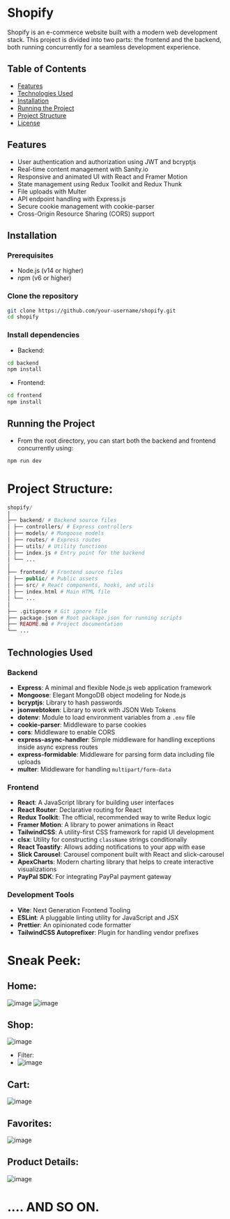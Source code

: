 # Shopify

Shopify is an e-commerce website built with a modern web development stack. This project is divided into two parts: the frontend and the backend, both running concurrently for a seamless development experience.

## Table of Contents

- [Features](#features)
- [Technologies Used](#technologies-used)
- [Installation](#installation)
- [Running the Project](#running-the-project)
- [Project Structure](#project-structure)
- [License](#license)

## Features

- User authentication and authorization using JWT and bcryptjs
- Real-time content management with Sanity.io
- Responsive and animated UI with React and Framer Motion
- State management using Redux Toolkit and Redux Thunk
- File uploads with Multer
- API endpoint handling with Express.js
- Secure cookie management with cookie-parser
- Cross-Origin Resource Sharing (CORS) support

## Installation

### Prerequisites

- Node.js (v14 or higher)
- npm (v6 or higher)

### Clone the repository

```sh
git clone https://github.com/your-username/shopify.git
cd shopify
```

### Install dependencies

- Backend:

```sh
cd backend
npm install
```

- Frontend:

```sh
cd frontend
npm install
```

## Running the Project

- From the root directory, you can start both the backend and frontend concurrently using:

```sh
npm run dev
```

# Project Structure:

```php
shopify/
│
├── backend/ # Backend source files
│ ├── controllers/ # Express controllers
│ ├── models/ # Mongoose models
│ ├── routes/ # Express routes
│ ├── utils/ # Utility functions
│ ├── index.js # Entry point for the backend
│ └── ...
│
├── frontend/ # Frontend source files
│ ├── public/ # Public assets
│ ├── src/ # React components, hooks, and utils
│ ├── index.html # Main HTML file
│ └── ...
│
├── .gitignore # Git ignore file
├── package.json # Root package.json for running scripts
├── README.md # Project documentation
└── ...
```

## Technologies Used

### Backend

- **Express**: A minimal and flexible Node.js web application framework
- **Mongoose**: Elegant MongoDB object modeling for Node.js
- **bcryptjs**: Library to hash passwords
- **jsonwebtoken**: Library to work with JSON Web Tokens
- **dotenv**: Module to load environment variables from a `.env` file
- **cookie-parser**: Middleware to parse cookies
- **cors**: Middleware to enable CORS
- **express-async-handler**: Simple middleware for handling exceptions inside async express routes
- **express-formidable**: Middleware for parsing form data including file uploads
- **multer**: Middleware for handling `multipart/form-data`

### Frontend

- **React**: A JavaScript library for building user interfaces
- **React Router**: Declarative routing for React
- **Redux Toolkit**: The official, recommended way to write Redux logic
- **Framer Motion**: A library to power animations in React
- **TailwindCSS**: A utility-first CSS framework for rapid UI development
- **clsx**: Utility for constructing `className` strings conditionally
- **React Toastify**: Allows adding notifications to your app with ease
- **Slick Carousel**: Carousel component built with React and slick-carousel
- **ApexCharts**: Modern charting library that helps to create interactive visualizations
- **PayPal SDK**: For integrating PayPal payment gateway

### Development Tools

- **Vite**: Next Generation Frontend Tooling
- **ESLint**: A pluggable linting utility for JavaScript and JSX
- **Prettier**: An opinionated code formatter
- **TailwindCSS Autoprefixer**: Plugin for handling vendor prefixes

# Sneak Peek:

## Home:
![image](https://github.com/user-attachments/assets/744030e9-6507-4c77-bcab-3e776e107224)
![image](https://github.com/user-attachments/assets/7ee09b53-7216-42eb-a419-72c86d83aaab)

## Shop:
![image](https://github.com/user-attachments/assets/3a87b27e-8f38-48ef-9cc5-906b6278e0d3)

- Filter:
- ![image](https://github.com/user-attachments/assets/90259156-7aff-4565-8668-02c30e49efd7)

## Cart:
![image](https://github.com/user-attachments/assets/2db93991-8bf1-4e1c-859b-764a2edf3f65)

## Favorites:
![image](https://github.com/user-attachments/assets/d891c5c8-5cdf-49b7-a935-21f29f9b4bee)

## Product Details:
![image](https://github.com/user-attachments/assets/066ea767-0642-4097-bddb-66bbb652e3a9)

# .... AND SO ON.

